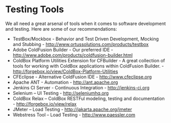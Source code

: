 # Testing Tools

We all need a great arsenal of tools when it comes to software development and testing. Here are some of our recommendations:

* TestBox/Mockbox - Behavior and Test Driven Development, Mocking and Stubbing - http://www.ortussolutions.com/products/testbox
* Adobe ColdFusion Builder - Our preferred IDE - http://www.adobe.com/products/coldfusion-builder.html
* ColdBox Platform Utilities Extension for CFBuilder - A great collection of tools for working with ColdBox applications within ColdFusion Builder. - http://forgebox.io/view/ColdBox-Platform-Utilities
* CFEclipse - Alternative ColdFusion IDE - http://www.cfeclipse.org
* Apache ANT - Automation - http://ant.apache.org
* Jenkins CI Server - Continuous Integration - http://jenkins-ci.org
* Selenium – UI Testing - http://seleniumhq.org
* ColdBox Relax – ColdBox RESTFul modeling, testing and documentation - http://forgebox.io/view/relax
* JMeter – Load Testing - http://jakarta.apache.org/jmeter
* Webstress Tool – Load Testing - http://www.paessler.com

